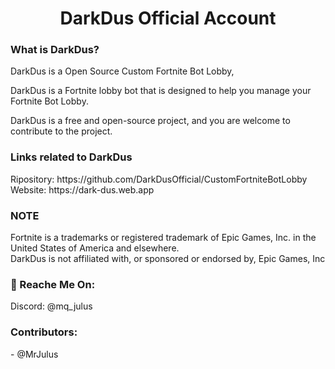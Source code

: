 <h1 align="center">DarkDus Official Account</h1>
<h3 align="left">What is DarkDus?</h3>
DarkDus is a Open Source Custom Fortnite Bot Lobby,

DarkDus is a Fortnite lobby bot that is designed to help you manage your Fortnite Bot Lobby.

DarkDus is a free and open-source project, and you are welcome to contribute to the project.

<h3 align="left">Links related to DarkDus</h3>
Ripository: https://github.com/DarkDusOfficial/CustomFortniteBotLobby <br>
Website: https://dark-dus.web.app

<h3 align="left">NOTE</h3>
Fortnite is a trademarks or registered trademark of Epic Games, Inc. in the United States of America and elsewhere. <br>
DarkDus is not affiliated with, or sponsored or endorsed by, Epic Games, Inc <br>

<h3 align="left">💬 Reache Me On:</h3>
Discord: @mq_julus

<h3 align="left">Contributors:</h3>
- @MrJulus
